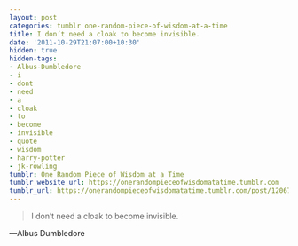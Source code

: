 ```yaml
---
layout: post
categories: tumblr one-random-piece-of-wisdom-at-a-time
title: I don’t need a cloak to become invisible.
date: '2011-10-29T21:07:00+10:30'
hidden: true
hidden-tags:
- Albus-Dumbledore
- i
- dont
- need
- a
- cloak
- to
- become
- invisible
- quote
- wisdom
- harry-potter
- jk-rowling
tumblr: One Random Piece of Wisdom at a Time
tumblr_website_url: https://onerandompieceofwisdomatatime.tumblr.com
tumblr_url: https://onerandompieceofwisdomatatime.tumblr.com/post/12067768852/i-dont-need-a-cloak-to-become-invisible
---
```

> I don’t need a cloak to become invisible.

—Albus Dumbledore
